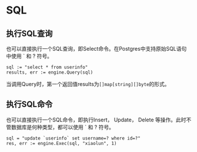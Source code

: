 # SQL
## 执行SQL查询
也可以直接执行一个SQL查询，即Select命令。在Postgres中支持原始SQL语句中使用 ` 和 ? 符号。
```
sql := "select * from userinfo"
results, err := engine.Query(sql)
```
当调用Query时，第一个返回值results为`[]map[string][]byte`的形式。
## 执行SQL命令
也可以直接执行一个SQL命令，即执行Insert， Update， Delete 等操作。此时不管数据库是何种类型，都可以使用 ` 和 ? 符号。
```
sql = "update `userinfo` set username=? where id=?"
res, err := engine.Exec(sql, "xiaolun", 1) 
```